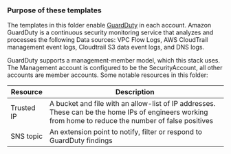 ### Purpose of these templates
The templates in this folder enable [GuardDuty](https://docs.aws.amazon.com/guardduty/latest/ug/what-is-guardduty.html) in each account. Amazon GuardDuty is a continuous security monitoring service that analyzes and processes the following Data sources: VPC Flow Logs, AWS CloudTrail management event logs, Cloudtrail S3 data event logs, and DNS logs.

GuardDuty supports a management-member model, which this stack uses. The Management account is configured to be the SecurityAccount, all other accounts are member accounts. Some notable resources in this folder:

| Resource | Description |
| - | - |
| Trusted IP | A bucket and file with an allow-list of IP addresses. These can be the home IPs of engineers working from home to reduce the number of false positives |
| SNS topic | An extension point to notify, filter or respond to GuardDuty findings |
